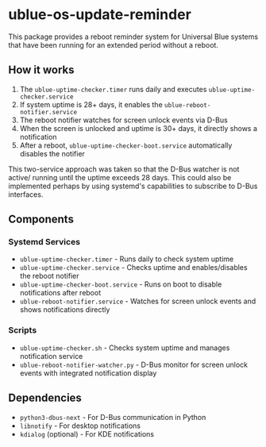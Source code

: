 # ublue-os-update-reminder

This package provides a reboot reminder system for Universal Blue systems that have been running for an extended period without a reboot.

## How it works

1. The `ublue-uptime-checker.timer` runs daily and executes `ublue-uptime-checker.service`
2. If system uptime is 28+ days, it enables the `ublue-reboot-notifier.service`
3. The reboot notifier watches for screen unlock events via D-Bus
4. When the screen is unlocked and uptime is 30+ days, it directly shows a notification
5. After a reboot, `ublue-uptime-checker-boot.service` automatically disables the notifier

This two-service approach was taken so that the D-Bus watcher is not active/ running until the uptime exceeds 28 days. This could also be implemented perhaps by using systemd's capabilities to subscribe to D-Bus interfaces.

## Components

### Systemd Services

- `ublue-uptime-checker.timer` - Runs daily to check system uptime
- `ublue-uptime-checker.service` - Checks uptime and enables/disables the reboot notifier
- `ublue-uptime-checker-boot.service` - Runs on boot to disable notifications after reboot
- `ublue-reboot-notifier.service` - Watches for screen unlock events and shows notifications directly

### Scripts

- `ublue-uptime-checker.sh` - Checks system uptime and manages notification service
- `ublue-reboot-notifier-watcher.py` - D-Bus monitor for screen unlock events with integrated notification display

## Dependencies

- `python3-dbus-next` - For D-Bus communication in Python
- `libnotify` - For desktop notifications
- `kdialog` (optional) - For KDE notifications

